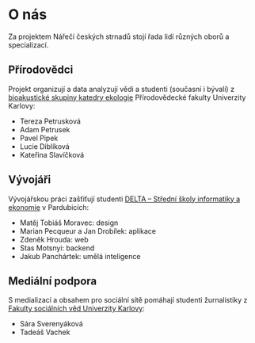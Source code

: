 # O nás
Za projektem Nářečí českých strnadů stojí řada lidí různých oborů a specializací.

## Přírodovědci

Projekt organizují a data analyzují vědi a studenti (současní i bývalí) z <a href="https://natur.cuni.cz/biologie/katedry-a-pracoviste/katedra-ekologie/veda-a-vyzkum/probihajici-projekty/bioakusticka-skupina" target="_blank">bioakustické skupiny katedry ekologie</a> Přírodovědecké fakulty Univerzity Karlovy:

- Tereza Petrusková
- Adam Petrusek
- Pavel Pipek
- Lucie Diblíková
- Kateřina Slavíčková

## Vývojáři
Vývojářskou práci zašťiťují studenti <a href="https://delta-skola.cz" target="_blank">DELTA – Střední školy informatiky a ekonomie</a> v Pardubicích:

- Matěj Tobiáš Moravec: design
- Marian Pecqueur a Jan Drobílek: aplikace
- Zdeněk Hrouda: web
- Stas Motsnyi: backend
- Jakub Panchártek: umělá inteligence

## Mediální podpora
S medializací a obsahem pro sociální sítě pomáhají studenti žurnalistiky z <a href="https://fsv.cuni.cz/" target="_blank">Fakulty sociálních věd Univerzity Karlovy</a>:
- Sára Sverenyáková
- Tadeáš Vachek
